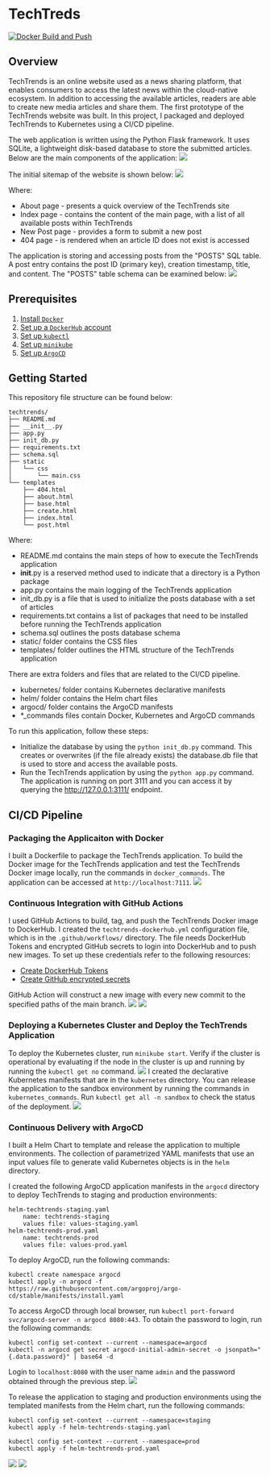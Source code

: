 # TechTreds

[![Docker Build and Push](https://github.com/iDataist/TechTrends/actions/workflows/techtrends-dockerhub.yml/badge.svg)](https://github.com/iDataist/TechTrends/actions/workflows/techtrends-dockerhub.yml)

## Overview
TechTrends is an online website used as a news sharing platform, that enables consumers to access the latest news within the cloud-native ecosystem. In addition to accessing the available articles, readers are able to create new media articles and share them. The first prototype of the TechTrends website was built. In this project, I packaged and deployed TechTrends to Kubernetes using a CI/CD pipeline.

The web application is written using the Python Flask framework. It uses SQLite, a lightweight disk-based database to store the submitted articles. Below are the main components of the application:
![](screenshots/webapp_components.png)

The initial sitemap of the website is shown below:
![](screenshots/techtrends_sitemap.png)

Where:

- About page - presents a quick overview of the TechTrends site
- Index page - contains the content of the main page, with a list of all available posts within TechTrends
- New Post page - provides a form to submit a new post
- 404 page - is rendered when an article ID does not exist is accessed

The application is storing and accessing posts from the "POSTS" SQL table. A post entry contains the post ID (primary key), creation timestamp, title, and content. The "POSTS" table schema can be examined below:
![](screenshots/posts_table_schema.png)

## Prerequisites
1. [Install `Docker`](https://docs.docker.com/get-docker/)
2. [Set up a `DockerHub` account](https://hub.docker.com/)
3. [Set up `kubectl`](https://rancher.com/docs/rancher/v2.x/en/cluster-admin/cluster-access/kubectl/)
4. [Set up `minikube`](https://minikube.sigs.k8s.io/docs/start/)
5. [Set up `ArgoCD`](https://argoproj.github.io/argo-cd/getting_started/#1-install-argo-cd)

## Getting Started
This repository file structure can be found below:
```
techtrends/
├── README.md
├── __init__.py
├── app.py
├── init_db.py
├── requirements.txt
├── schema.sql
├── static
│   └── css
│       └── main.css
└── templates
    ├── 404.html
    ├── about.html
    ├── base.html
    ├── create.html
    ├── index.html
    └── post.html
```
Where:

- README.md contains the main steps of how to execute the TechTrends application
- __init__.py is a reserved method used to indicate that a directory is a Python package
- app.py contains the main logging of the TechTrends application
- init_db.py is a file that is used to initialize the posts database with a set of articles
- requirements.txt contains a list of packages that need to be installed before running the TechTrends application
- schema.sql outlines the posts database schema
- static/ folder contains the CSS files
- templates/ folder outlines the HTML structure of the TechTrends application

There are extra folders and files that are related to the CI/CD pipeline.

- kubernetes/ folder contains Kubernetes declarative manifests
- helm/ folder contains the Helm chart files
- argocd/ folder contains the ArgoCD manifests
- *_commands files contain Docker, Kubernetes and ArgoCD commands 

To run this application, follow these steps:

- Initialize the database by using the `python init_db.py` command. This creates or overwrites (if the file already exists) the database.db file that is used to store and access the available posts.
- Run the TechTrends application by using the `python app.py` command. The application is running on port 3111 and you can access it by querying the http://127.0.0.1:3111/ endpoint.

## CI/CD Pipeline
### Packaging the Applicaiton with Docker
I built a Dockerfile to package the TechTrends application. To build the Docker image for the TechTrends application and test the TechTrends Docker image locally, run the commands in `docker_commands`. The application can be accessed at `http://localhost:7111`.
![](screenshots/docker-run-local.png)

### Continuous Integration with GitHub Actions
I used GitHub Actions to build, tag, and push the TechTrends Docker image to DockerHub. I created the `techtrends-dockerhub.yml` configuration file, which is in the `.github/workflows/` directory. The file needs DockerHub Tokens and encrypted GitHub secrets to login into DockerHub and to push new images. To set up these credentials refer to the following resources:
- [Create DockerHub Tokens](https://www.docker.com/blog/docker-hub-new-personal-access-tokens/)
- [Create GitHub encrypted secrets](https://docs.github.com/en/actions/reference/encrypted-secrets)

GitHub Action will construct a new image with every new commit to the specified paths of the main branch. 
![](screenshots/ci-github-actions.png)
![](screenshots/ci-dockerhub.png)
### Deploying a Kubernetes Cluster and Deploy the TechTrends Application
To deploy the Kubernetes cluster, run `minikube start`. Verify if the cluster is operational by evaluating if the node in the cluster is up and running by running the `kubectl get no` command.
![](screenshots/k8s-nodes.png)
I created the declarative Kubernetes manifests that are in the `kubernetes` directory. You can release the application to the sandbox environment by running the commands in `kubernetes_commands`. Run `kubectl get all -n sandbox` to check the status of the deployment. 
![](screenshots/kubernetes-declarative-manifests.png)
### Continuous Delivery with ArgoCD
I built a Helm Chart to template and release the application to multiple environments. The collection of parametrized YAML manifests that use an input values file to generate valid Kubernetes objects is in the `helm` directory. 

I created the following ArgoCD application manifests in the `argocd` directory to deploy TechTrends to staging and production environments:
```
helm-techtrends-staging.yaml
    name: techtrends-staging
    values file: values-staging.yaml
helm-techtrends-prod.yaml
    name: techtrends-prod
    values file: values-prod.yaml
```
To deploy ArgoCD, run the following commands:
```
kubectl create namespace argocd
kubectl apply -n argocd -f https://raw.githubusercontent.com/argoproj/argo-cd/stable/manifests/install.yaml
```
To access ArgoCD through local browser, run `kubectl port-forward svc/argocd-server -n argocd 8080:443`. To obtain the password to login, run the following commands:
```
kubectl config set-context --current --namespace=argocd
kubectl -n argocd get secret argocd-initial-admin-secret -o jsonpath="{.data.password}" | base64 -d
```
Login to `localhost:8080` with the user name `admin` and the password obtained through the previous step. 
![](screenshots/argocd-ui.png)

To release the application to staging and production environments using the templated manifests from the Helm chart, run the following commands:
```
kubectl config set-context --current --namespace=staging
kubectl apply -f helm-techtrends-staging.yaml

kubectl config set-context --current --namespace=prod
kubectl apply -f helm-techtrends-prod.yaml
```
![](screenshots/argocd-techtrends-staging.png)
![](screenshots/argocd-techtrends-prod.png)